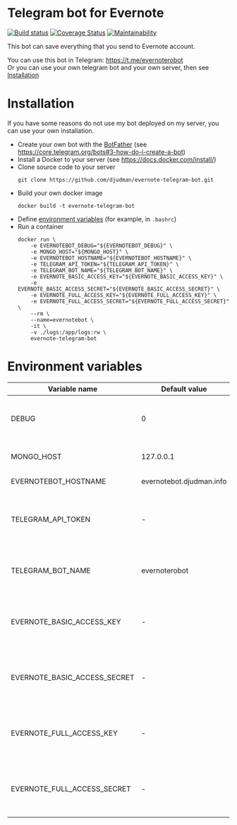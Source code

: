 Telegram bot for Evernote
=========================
[![Build status](https://travis-ci.org/djudman/evernote-telegram-bot.svg?branch=master)](https://travis-ci.org/djudman/evernote-telegram-bot?branch=master)
[![Coverage Status](https://coveralls.io/repos/github/djudman/evernote-telegram-bot/badge.svg?branch=master)](https://coveralls.io/github/djudman/evernote-telegram-bot?branch=master)
[![Maintainability](https://api.codeclimate.com/v1/badges/1d23d48c1a7370b7b12f/maintainability)](https://codeclimate.com/github/djudman/evernote-telegram-bot/maintainability)

This bot can save everything that you send to Evernote account.

You can use this bot in Telegram: https://t.me/evernoterobot  
Or you can use your own telegram bot and your own server, then see [Installation](#Installation)

# Installation
If you have some reasons do not use my bot deployed on my server, you can use
your own installation.  

* Create your own bot with the
[BotFather](https://telegram.me/BotFather)
(see https://core.telegram.org/bots#3-how-do-i-create-a-bot)  
* Install a Docker to your server (see https://docs.docker.com/install/)
* Clone source code to your server
    ```
    git clone https://github.com/djudman/evernote-telegram-bot.git
    ```
* Build your own docker image
    ```
    docker build -t evernote-telegram-bot
    ```
* Define [environment variables](#Environment) (for example, in `.bashrc`)
* Run a container
    ```
    docker run \
        -e EVERNOTEBOT_DEBUG="${EVERNOTEBOT_DEBUG}" \
        -e MONGO_HOST="${MONGO_HOST}" \
        -e EVERNOTEBOT_HOSTNAME="${EVERNOTEBOT_HOSTNAME}" \
        -e TELEGRAM_API_TOKEN="${TELEGRAM_API_TOKEN}" \
        -e TELEGRAM_BOT_NAME="${TELEGRAM_BOT_NAME}" \
        -e EVERNOTE_BASIC_ACCESS_KEY="${EVERNOTE_BASIC_ACCESS_KEY}" \
        -e EVERNOTE_BASIC_ACCESS_SECRET="${EVERNOTE_BASIC_ACCESS_SECRET}" \
        -e EVERNOTE_FULL_ACCESS_KEY="${EVERNOTE_FULL_ACCESS_KEY}" \
        -e EVERNOTE_FULL_ACCESS_SECRET="${EVERNOTE_FULL_ACCESS_SECRET}" \
        --rm \
        --name=evernotebot \
        -it \
        -v ./logs:/app/logs:rw \
        evernote-telegram-bot
    ```

# Environment variables
| Variable name                | Default value | Description |
|------------------------------|---------------|-------------|
| DEBUG                        | 0             | Enable debug mode (additional logging enabled) |
| MONGO_HOST                   | 127.0.0.1     | Hostname for mongodb host|
| EVERNOTEBOT_HOSTNAME         | evernotebot.djudman.info | DNS name of your host
| TELEGRAM_API_TOKEN           | -             | Access token for telegram API. You can obtain this by BotFather |
| TELEGRAM_BOT_NAME            | evernoterobot | Name of telegram bot. You used this in BotFather |
| EVERNOTE_BASIC_ACCESS_KEY    | -             | appKey for your Evernote app (with readonly permissions) |
| EVERNOTE_BASIC_ACCESS_SECRET | -             | secret for your Evernote app (with readonly permissions) |
| EVERNOTE_FULL_ACCESS_KEY     | -             | appKey for your Evernote app (with read/write permissions) |
| EVERNOTE_FULL_ACCESS_SECRET  | -             | secret for your Evernote app (with read/write permissions) |
